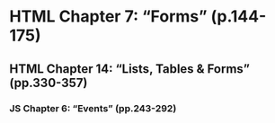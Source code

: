 # HTML Chapter 7: “Forms” (p.144-175)

## HTML Chapter 14: “Lists, Tables & Forms” (pp.330-357)

### JS Chapter 6: “Events” (pp.243-292)